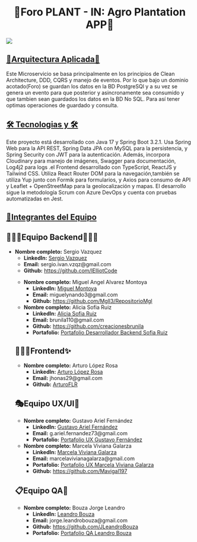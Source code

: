 <div align="center">
<h1 align="center"> 🌾Foro PLANT - IN: Agro Plantation APP🌾</h1>
</div>
<img src="https://media.discordapp.net/attachments/1194038261849542747/1248043035623817299/Header.jpg?ex=66623a27&is=6660e8a7&hm=31cf6f5be96ef730dfa21d9f364f06a27d8aca17d95d6ddca67d0da356ace9fa&=&format=webp">

<h2><u><strong>🌱Arquitectura Aplicada🌱</strong></u></h2>

Este Microservicio se basa principalmente en los principios de Clean Architecture, DDD, CQRS y manejo de eventos. Por lo que bajo un dominio acotado(Foro) se guardan los datos en la BD PostgreSQl y a su vez se genera un evento para que posterior y asincronamente sea consumido y que tambien sean guardados los datos en la BD No SQL. Para así tener optimas operaciones de guardado y consulta.

<h2><u><strong> 🛠️ Tecnologias y  🛠️</strong></u></h2>
Este proyecto está desarrollado con Java 17 y Spring Boot 3.2.1. Usa Spring Web para la API REST, Spring Data JPA con MySQL para la persistencia, y Spring Security con JWT para la autenticación. Además, incorpora Cloudinary para manejo de imágenes, Swagger para documentación, Log4j2 para logs .el Frontend desarrollado con TypeScript, ReactJS y Tailwind CSS. Utiliza React Router DOM para la navegación,también se utiliza Yup junto con  Formik para formularios, y Axios para consumo de API y Leaflet + OpenStreetMap para la geolocalización y  mapas. El desarrollo sigue la metodología Scrum con Azure DevOps y cuenta con pruebas automatizadas en Jest.


<h2><u><strong>💪Integrantes del Equipo</strong></u></h2>

<h2>👨🏻‍💻Equipo Backend👩🏻‍💻</h2>
 <ul>
        <li>
            <strong>Nombre completo:</strong> Sergio Vazquez
            <ul>
                <li><strong>LinkedIn:</strong> <a href="https://linkedin.com/in/sergio-vzqz">Sergio Vazquez</a></li>
                <li><strong>Email:</strong> sergio.ivan.vzqz@gmail.com  </li>
                <li><strong>Github:</strong> <a href="https://github.com/lElliotCode">https://github.com/lElliotCode</a></li>
            </ul>
        </li>
    <ul>
        <li>
            <strong>Nombre completo:</strong> Miguel Angel Alvarez Montoya
            <ul>
                <li><strong>LinkedIn:</strong> <a href="https://www.linkedin.com/in/mgl-dev/">Miguel Montoya</a></li>
                <li><strong>Email:</strong> miguelynando3@gmail.com</li>
                <li><strong>Github:</strong> <a href="https://github.com/Mgll3/RepositorioMgl">https://github.com/Mgll3/RepositorioMgl</a></li>
            </ul>
        </li>
      <li>
            <strong>Nombre completo:</strong> Alicia Sofia Ruiz
            <ul>
                <li><strong>LinkedIn:</strong> <a href="https://www.linkedin.com/in/creacionesbrunila?utm_source=share&utm_campaign=share_via&utm_content=profile&utm_medium=android_app">Alicia Sofia Ruiz</a></li>
                <li><strong>Email:</strong> brunila110@gmail.com</li>
                <li><strong>Github:</strong> <a href="https://github.com/creacionesbrunila">https://github.com/creacionesbrunila</a></li>
                <li><strong>Portafolio:</strong> <a href="https://portfolio-sofia-ruiz.vercel.app/">Portafolio Desarrollador Backend Sofia Ruiz</a></li>
            </ul>
        </li>
        <!-- Añadir más integrantes del Equipo Backend aquí -->
    </ul>

<h2>👨🏻‍💻Frontend✨</h2>

<ul>
    <li>
        <strong>Nombre completo:</strong> Arturo López Rosa
        <ul>
            <li><strong>LinkedIn:</strong> <a href="https://www.linkedin.com/in/arturo-lopez-rosa/">Arturo López Rosa</a></li>
            <li><strong>Email:</strong> jhonas29@gmail.com</li>
            <li><strong>Github:</strong> <a href="https://github.com/ArturoFLR">ArturoFLR</a></li>
        </ul>
    </li>
    <!-- Añadir más integrantes del Equipo Frontend aquí -->
</ul>


<h2>🎭Equipo UX/UI🤩</h2>
    <ul>
        <li>
            <strong>Nombre completo:</strong> Gustavo Ariel Fernández
            <ul>
                <li><strong>LinkedIn:</strong> <a href="https://www.linkedin.com/in/gustavo-fernandez-9476b8297">Gustavo Ariel Fernández</a></li>
                <li><strong>Email:</strong> g.ariel.fernandez73@gmail.com </li>
                <li><strong>Portafolio:</strong> <a href="https://www.behance.net/gallery/182943191/Portfolio-UXUI-Designer">Portafolio UX Gustavo Fernández</a></li>
            </ul>
        </li>
      <li>
            <strong>Nombre completo:</strong> Marcela Viviana Galarza
            <ul>
                <li><strong>LinkedIn:</strong> <a href="https://www.linkedin.com/in/vivianagalarza/">Marcela Viviana Galarza</a></li>
                <li><strong>Email:</strong> marcelavivianagalarza@gmail.com  </li>
                <li><strong>Portafolio:</strong> <a href="https://www.figma.com/proto/xqheOepEb8dmZj7B7mhlzt/Portfolio-Viviana?node-id=22-479&t=MwzXut1xh7WJCSif-1&scaling=scale-down&page-id=0%3A1&starting-point-node-id=22%3A479">Portafolio UX Marcela Viviana Galarza</a></li>
                <li><strong>Github:</strong> <a href="https://github.com/Mavigal197">https://github.com/Mavigal197</a></li>
            </ul>
        </li>
        <!-- Añadir más integrantes del Equipo UX/UI aquí -->
    </ul>

<h2>📋Equipo QA🐞</h2>
    <ul>
        <li>
            <strong>Nombre completo:</strong> Bouza Jorge Leandro
            <ul>
                <li><strong>LinkedIn:</strong> <a href="https://www.linkedin.com/in/leandro-bouza/">Leandro Bouza</a></li>
                <li><strong>Email:</strong> jorge.leandrobouza@gmail.com</li>
                <li><strong>Github:</strong> <a href="https://github.com/JLeandroBouza">https://github.com/JLeandroBouza</a></li>
                <li><strong>Portafolio:</strong> <a href="https://leandrobouza.notion.site/Hola-Soy-Leandro-Bouza-Jr-Quality-Assurance-edf5e41907804f21a2060361501ec11f">Portafolio QA Leandro Bouza</a></li>
            </ul>
        </li>
        <!-- Añadir más integrantes del Equipo QA aquí -->
    </ul>

